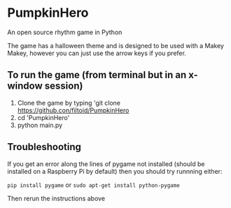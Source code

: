 # PumpkinHero
An open source rhythm game in Python

The game has a halloween theme and is designed to be used with a Makey Makey,
however you can just use the arrow keys if you prefer.

To run the game (from terminal but in an x-window session)
---------------
1. Clone the game by typing 'git clone https://github.con/filtoid/PumpkinHero
2. cd 'PumpkinHero'
3. python main.py

Troubleshooting
---------------
If you get an error along the lines of pygame not installed (should be installed on a Raspberry Pi by default) then you should try runnning either:

```pip install pygame```
or
```sudo apt-get install python-pygame```

Then rerun the instructions above
